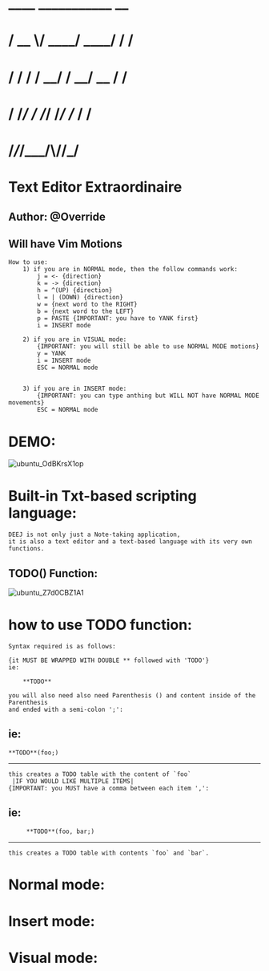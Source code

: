 #      ____  ___________     __
#    / __ \\/ ____/ ____/    / /
#   / / / / __/ / __/ __   / / 
#  / /_/ / /___/ /___/ /_ / /  
# /_____/_____/_____/\\__//_/  
# Text Editor Extraordinaire
## Author: @Override

## Will have Vim Motions
    How to use:
        1) if you are in NORMAL mode, then the follow commands work:
            j = <- {direction}
            k = -> {direction}
            h = ^(UP) {direction}
            l = | (DOWN) {direction}
            w = {next word to the RIGHT}
            b = {next word to the LEFT}
            p = PASTE {IMPORTANT: you have to YANK first}
            i = INSERT mode
    
        2) if you are in VISUAL mode:
            {IMPORTANT: you will still be able to use NORMAL MODE motions}
            y = YANK
            i = INSERT mode
            ESC = NORMAL mode
            

        3) if you are in INSERT mode:
            {IMPORTANT: you can type anthing but WILL NOT have NORMAL MODE movements}
            ESC = NORMAL mode 
            

# DEMO:
![ubuntu_OdBKrsX1op](https://github.com/user-attachments/assets/5010c5f5-8090-439d-bef9-386d85e14838)

# Built-in Txt-based scripting language:
    DEEJ is not only just a Note-taking application,
    it is also a text editor and a text-based language with its very own functions.

## **TODO**() Function:

![ubuntu_Z7d0CBZ1A1](https://github.com/user-attachments/assets/4e164541-cc0b-4dfc-8073-961568486f28)

# how to use TODO function:
    Syntax required is as follows:
    
    {it MUST BE WRAPPED WITH DOUBLE ** followed with 'TODO'}
    ie:
    
        **TODO**

    you will also need also need Parenthesis () and content inside of the Parenthesis 
    and ended with a semi-colon ';':
ie: 
-----------------------------------------------------------------------------------------------------------------------------------------
    **TODO**(foo;)
-----------------------------------------------------------------------------------------------------------------------------------------
    this creates a TODO table with the content of `foo`
     |IF YOU WOULD LIKE MULTIPLE ITEMS|
    {IMPORTANT: you MUST have a comma between each item ',':
ie:
----------------------------------------------------------------------------------------------------------------------------------------- 
         **TODO**(foo, bar;)
-----------------------------------------------------------------------------------------------------------------------------------------
    this creates a TODO table with contents `foo` and `bar`.

# Normal mode:

# Insert mode:

# Visual mode:

